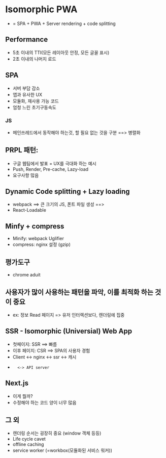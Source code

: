 # Isomorphic PWA
* = SPA + PWA + Server rendering + code splitting

## Performance
* 5초 이내의 TTI(모든 레이아웃 안정, 모든 글꼴 표시)
* 2초 이내의 나머지 로드

## SPA
* 서버 부담 감소
* 앱과 유사한 UX
* 모듈화, 재사용 가능 코드
* 엄청 느린 초기구동속도

### JS
* 메인쓰레드에서 동작해야 하는것, 할 필요 없는 것을 구분 ==> 병렬화

## PRPL 패턴:
* 구글 웹팀에서 발표 = UX를 극대화 하는 예시
* Push, Render, Pre-cache, Lazy-load
* 요구사항 많음

## Dynamic Code splitting + Lazy loading
* webpack ==> 큰 크기의 JS, 폰트 파일 생성 ==> 
* React-Loadable

## Minfy + compress
* Minify: webpack Uglifier
* compress: nginx 설정 (gzip)

## 평가도구
* chrome aduit

## 사용자가 많이 사용하는 패턴을 파악, 이를 최적화 하는 것이 중요
* ex: 정보 Read 페이지 => 유저 인터렉션보다, 렌더링에 집중

## SSR -  Isomorphic (Universial) Web App
* 첫페이지: SSR ==> 빠름
* 이후 페이지: CSR ==> SPA의 사용자 경험
* Client <-> nginx  <-> ssr <-> 캐시
* 		<-> API server


## Next.js
* 이게 뭘까?
* 수정해야 하는 코드 양이 너무 많음


## 그 외
* 렌더링 순서는 굉장히 중요 (window 객체 등등)
* Life cycle cavet
* offline caching
* service worker (=workbox(모듈화된 서비스 워커))